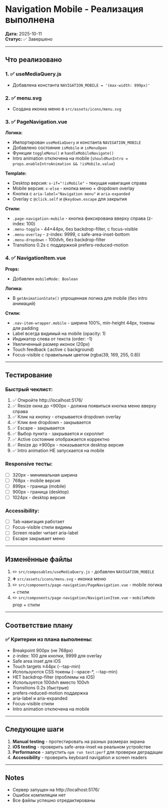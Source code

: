 # Navigation Mobile - Реализация выполнена

**Дата:** 2025-10-11  
**Статус:** ✅ Завершено

---

## Что реализовано

### 1. ✅ useMediaQuery.js

- Добавлена константа `NAVIGATION_MOBILE = '(max-width: 899px)'`

### 2. ✅ menu.svg

- Создана иконка меню в `src/assets/icons/menu.svg`

### 3. ✅ PageNavigation.vue

**Логика:**

- Импортирован `useMediaQuery` и константа `NAVIGATION_MOBILE`
- Добавлено состояние `isMobile` и `isMenuOpen`
- Функции `toggleMenu()` и `handleMobileNavigate()`
- Intro animation отключена на mobile (`shouldRunIntro = props.enableIntroAnimation && !isMobile.value`)

**Template:**

- Desktop версия: `v-if="!isMobile"` - текущая навигация справа
- Mobile версия: `v-else` - кнопка меню + dropdown overlay
- Кнопка с `aria-label="Navigation menu"` и `aria-expanded`
- Overlay с `@click.self` и `@keydown.escape` для закрытия

**Стили:**

- `.page-navigation-mobile` - кнопка фиксирована вверху справа (z-index: 100)
- `.menu-toggle` - 44×44px, без backdrop-filter, с focus-visible
- `.menu-overlay` - z-index: 9999, с safe-area-inset-bottom
- `.menu-dropdown` - 100dvh, без backdrop-filter
- Transitions 0.2s с поддержкой prefers-reduced-motion

### 4. ✅ NavigationItem.vue

**Props:**

- Добавлен `mobileMode: Boolean`

**Логика:**

- В `getAnimationState()` упрощенная логика для mobile (без intro анимаций)

**Стили:**

- `.nav-item-wrapper.mobile` - ширина 100%, min-height 44px, токены для padding
- Label всегда видимый на mobile (opacity: 1)
- Индикатор слева от текста (order: -1)
- Увеличенный размер иконок (20px)
- Touch feedback (:active с background)
- Focus-visible с правильным цветом (rgba(39, 169, 255, 0.8))

---

## Тестирование

### Быстрый чеклист:

1. ✅ Откройте http://localhost:5176/
2. ✅ Resize окна до <900px - должна появиться кнопка меню вверху справа
3. ✅ Клик на кнопку - открывается dropdown overlay
4. ✅ Клик вне dropdown - закрывается
5. ✅ Escape - закрывается
6. ✅ Выбор пункта - закрывается и скроллит
7. ✅ Active состояние отображается корректно
8. ✅ Resize до ≥900px - показывается desktop версия
9. ✅ Intro animation НЕ запускается на mobile

### Responsive тесты:

- [ ] 320px - минимальная ширина
- [ ] 768px - mobile версия
- [ ] 899px - граница (mobile)
- [ ] 900px - граница (desktop)
- [ ] 1024px - desktop версия

### Accessibility:

- [ ] Tab навигация работает
- [ ] Focus-visible стили видимы
- [ ] Screen reader читает aria-label
- [ ] Escape закрывает меню

---

## Изменённые файлы

1. ✏️ `src/composables/useMediaQuery.js` - добавлен `NAVIGATION_MOBILE`
2. ➕ `src/assets/icons/menu.svg` - иконка меню
3. ✏️ `src/components/page-navigation/PageNavigation.vue` - mobile логика + стили
4. ✏️ `src/components/page-navigation/NavigationItem.vue` - `mobileMode` prop + стили

---

## Соответствие плану

### ✅ Критерии из плана выполнены:

- Breakpoint 900px (не 768px)
- z-index: 100 для кнопки, 9999 для overlay
- Safe area inset для iOS
- Touch targets ≥44px (--tap-min)
- Используются CSS токены (--space-\*, --tap-min)
- НЕТ backdrop-filter (проблемы на iOS)
- Используется 100dvh вместо 100vh
- Transitions 0.2s (быстрые)
- prefers-reduced-motion поддержка
- aria-label и aria-expanded
- Focus-visible стили
- Intro animation отключена на mobile

---

## Следующие шаги

1. **Manual testing** - протестировать на разных размерах экрана
2. **iOS testing** - проверить safe-area-inset на реальном устройстве
3. **Performance** - запустить `npm run test:perf` для проверки деградации
4. **Accessibility** - проверить keyboard navigation и screen readers

---

## Notes

- Сервер запущен на http://localhost:5176/
- Ошибок компиляции нет
- Все файлы успешно отредактированы
